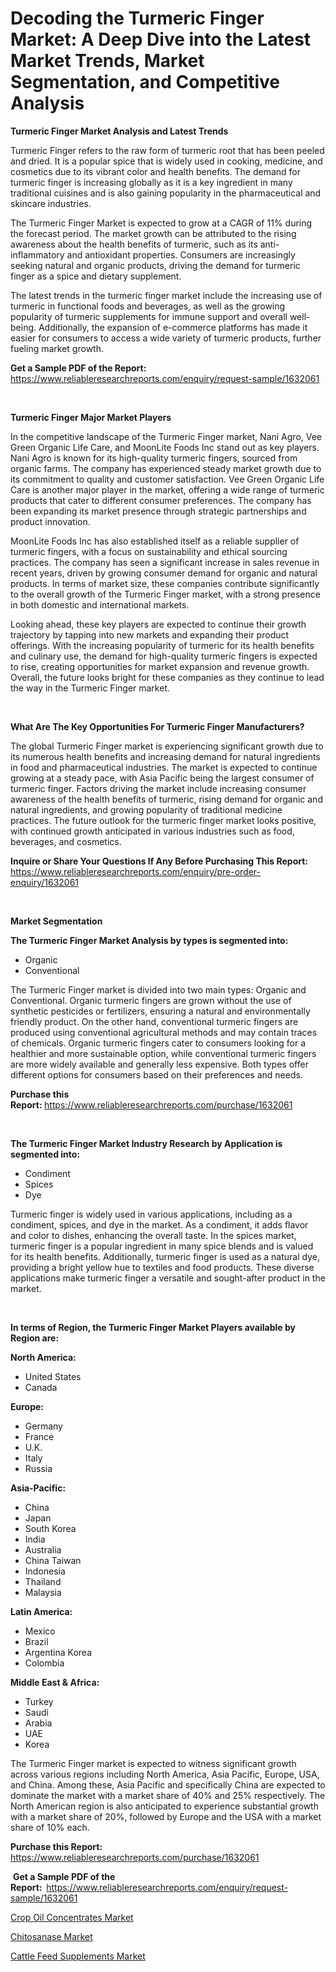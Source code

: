<p><h1>Decoding the Turmeric Finger Market: A Deep Dive into the Latest Market Trends, Market Segmentation, and Competitive Analysis</h1></p><p><strong>Turmeric Finger Market Analysis and Latest Trends</strong></p>
<p><p>Turmeric Finger refers to the raw form of turmeric root that has been peeled and dried. It is a popular spice that is widely used in cooking, medicine, and cosmetics due to its vibrant color and health benefits. The demand for turmeric finger is increasing globally as it is a key ingredient in many traditional cuisines and is also gaining popularity in the pharmaceutical and skincare industries.</p><p>The Turmeric Finger Market is expected to grow at a CAGR of 11% during the forecast period. The market growth can be attributed to the rising awareness about the health benefits of turmeric, such as its anti-inflammatory and antioxidant properties. Consumers are increasingly seeking natural and organic products, driving the demand for turmeric finger as a spice and dietary supplement.</p><p>The latest trends in the turmeric finger market include the increasing use of turmeric in functional foods and beverages, as well as the growing popularity of turmeric supplements for immune support and overall well-being. Additionally, the expansion of e-commerce platforms has made it easier for consumers to access a wide variety of turmeric products, further fueling market growth.</p></p>
<p><strong>Get a Sample PDF of the Report:&nbsp;</strong> <a href="https://www.reliableresearchreports.com/enquiry/request-sample/1632061">https://www.reliableresearchreports.com/enquiry/request-sample/1632061</a></p>
<p>&nbsp;</p>
<p><strong>Turmeric Finger Major Market Players</strong></p>
<p><p>In the competitive landscape of the Turmeric Finger market, Nani Agro, Vee Green Organic Life Care, and MoonLite Foods Inc stand out as key players. Nani Agro is known for its high-quality turmeric fingers, sourced from organic farms. The company has experienced steady market growth due to its commitment to quality and customer satisfaction. Vee Green Organic Life Care is another major player in the market, offering a wide range of turmeric products that cater to different consumer preferences. The company has been expanding its market presence through strategic partnerships and product innovation.</p><p>MoonLite Foods Inc has also established itself as a reliable supplier of turmeric fingers, with a focus on sustainability and ethical sourcing practices. The company has seen a significant increase in sales revenue in recent years, driven by growing consumer demand for organic and natural products. In terms of market size, these companies contribute significantly to the overall growth of the Turmeric Finger market, with a strong presence in both domestic and international markets.</p><p>Looking ahead, these key players are expected to continue their growth trajectory by tapping into new markets and expanding their product offerings. With the increasing popularity of turmeric for its health benefits and culinary use, the demand for high-quality turmeric fingers is expected to rise, creating opportunities for market expansion and revenue growth. Overall, the future looks bright for these companies as they continue to lead the way in the Turmeric Finger market.</p></p>
<p>&nbsp;</p>
<p><strong>What Are The Key Opportunities For Turmeric Finger Manufacturers?</strong></p>
<p><p>The global Turmeric Finger market is experiencing significant growth due to its numerous health benefits and increasing demand for natural ingredients in food and pharmaceutical industries. The market is expected to continue growing at a steady pace, with Asia Pacific being the largest consumer of turmeric finger. Factors driving the market include increasing consumer awareness of the health benefits of turmeric, rising demand for organic and natural ingredients, and growing popularity of traditional medicine practices. The future outlook for the turmeric finger market looks positive, with continued growth anticipated in various industries such as food, beverages, and cosmetics.</p></p>
<p><strong>Inquire or Share Your Questions If Any Before Purchasing This Report:</strong> <a href="https://www.reliableresearchreports.com/enquiry/pre-order-enquiry/1632061">https://www.reliableresearchreports.com/enquiry/pre-order-enquiry/1632061</a></p>
<p>&nbsp;</p>
<p><strong>Market Segmentation</strong></p>
<p><strong>The Turmeric Finger Market Analysis by types is segmented into:</strong></p>
<p><ul><li>Organic</li><li>Conventional</li></ul></p>
<p><p>The Turmeric Finger market is divided into two main types: Organic and Conventional. Organic turmeric fingers are grown without the use of synthetic pesticides or fertilizers, ensuring a natural and environmentally friendly product. On the other hand, conventional turmeric fingers are produced using conventional agricultural methods and may contain traces of chemicals. Organic turmeric fingers cater to consumers looking for a healthier and more sustainable option, while conventional turmeric fingers are more widely available and generally less expensive. Both types offer different options for consumers based on their preferences and needs.</p></p>
<p><strong>Purchase this Report:&nbsp;</strong><a href="https://www.reliableresearchreports.com/purchase/1632061">https://www.reliableresearchreports.com/purchase/1632061</a></p>
<p>&nbsp;</p>
<p><strong>The Turmeric Finger Market Industry Research by Application is segmented into:</strong></p>
<p><ul><li>Condiment</li><li>Spices</li><li>Dye</li></ul></p>
<p><p>Turmeric finger is widely used in various applications, including as a condiment, spices, and dye in the market. As a condiment, it adds flavor and color to dishes, enhancing the overall taste. In the spices market, turmeric finger is a popular ingredient in many spice blends and is valued for its health benefits. Additionally, turmeric finger is used as a natural dye, providing a bright yellow hue to textiles and food products. These diverse applications make turmeric finger a versatile and sought-after product in the market.</p></p>
<p>&nbsp;</p>
<p><strong>In terms of Region, the Turmeric Finger Market Players available by Region are:</strong></p>
<p>
    <p> <strong> North America: </strong>
        <ul>
            <li>United States</li>
            <li>Canada</li>
        </ul>
        </p> 
    <p> <strong> Europe: </strong>
        <ul>
            <li>Germany</li>
            <li>France</li>
            <li>U.K.</li>
            <li>Italy</li>
            <li>Russia</li>
        </ul>
        </p> 
    <p> <strong> Asia-Pacific: </strong>
        <ul>
            <li>China</li>
            <li>Japan</li>
            <li>South Korea</li>
            <li>India</li>
            <li>Australia</li>
            <li>China Taiwan</li>
            <li>Indonesia</li>
            <li>Thailand</li>
            <li>Malaysia</li>
        </ul>
        </p> 
    <p> <strong> Latin America: </strong>
        <ul>
            <li>Mexico</li>
            <li>Brazil</li>
            <li>Argentina Korea</li>
            <li>Colombia</li>
        </ul>
        </p> 
    <p> <strong> Middle East & Africa: </strong>
        <ul>
            <li>Turkey</li>
            <li>Saudi</li>
            <li>Arabia</li>
            <li>UAE</li>
            <li>Korea</li>
        </ul>
    </p>
    </p>
<p><p>The Turmeric Finger market is expected to witness significant growth across various regions including North America, Asia Pacific, Europe, USA, and China. Among these, Asia Pacific and specifically China are expected to dominate the market with a market share of 40% and 25% respectively. The North American region is also anticipated to experience substantial growth with a market share of 20%, followed by Europe and the USA with a market share of 10% each.</p></p>
<p><strong>Purchase this Report: </strong><a href="https://www.reliableresearchreports.com/purchase/1632061">https://www.reliableresearchreports.com/purchase/1632061</a></p>
<p>&nbsp;<strong>Get a Sample PDF of the Report:&nbsp;&nbsp;</strong><a href="https://www.reliableresearchreports.com/enquiry/request-sample/1632061">https://www.reliableresearchreports.com/enquiry/request-sample/1632061</a></p>
<p><strong></strong></p>
<p><p><a href="https://github.com/wwwkeltoum/Market-Research-Report-List-2/blob/main/crop-oil-concentrates-market.md">Crop Oil Concentrates Market</a></p><p><a href="https://github.com/nicholepatriciadoylenwnrjr0/Market-Research-Report-List-1/blob/main/chitosanase-market.md">Chitosanase Market</a></p><p><a href="https://github.com/gamblestampleyjenny50m5sl6/Market-Research-Report-List-1/blob/main/cattle-feed-supplements-market.md">Cattle Feed Supplements Market</a></p></p>